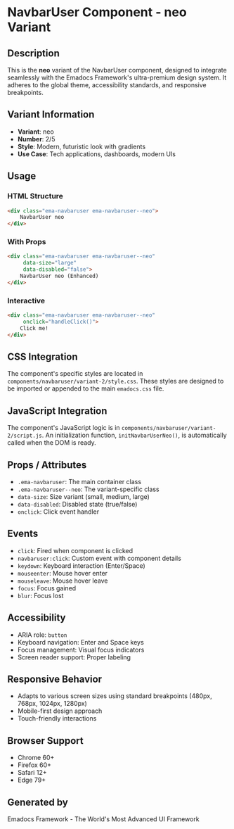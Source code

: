 # NavbarUser Component - neo Variant

## Description
This is the **neo** variant of the NavbarUser component, designed to integrate seamlessly with the Emadocs Framework's ultra-premium design system. It adheres to the global theme, accessibility standards, and responsive breakpoints.

## Variant Information
- **Variant**: neo
- **Number**: 2/5
- **Style**: Modern, futuristic look with gradients
- **Use Case**: Tech applications, dashboards, modern UIs

## Usage

### HTML Structure
```html
<div class="ema-navbaruser ema-navbaruser--neo">
    NavbarUser neo
</div>
```

### With Props
```html
<div class="ema-navbaruser ema-navbaruser--neo" 
     data-size="large" 
     data-disabled="false">
    NavbarUser neo (Enhanced)
</div>
```

### Interactive
```html
<div class="ema-navbaruser ema-navbaruser--neo" 
     onclick="handleClick()">
    Click me!
</div>
```

## CSS Integration
The component's specific styles are located in `components/navbaruser/variant-2/style.css`. These styles are designed to be imported or appended to the main `emadocs.css` file.

## JavaScript Integration
The component's JavaScript logic is in `components/navbaruser/variant-2/script.js`. An initialization function, `initNavbarUserNeo()`, is automatically called when the DOM is ready.

## Props / Attributes
- `.ema-navbaruser`: The main container class
- `.ema-navbaruser--neo`: The variant-specific class
- `data-size`: Size variant (small, medium, large)
- `data-disabled`: Disabled state (true/false)
- `onclick`: Click event handler

## Events
- `click`: Fired when component is clicked
- `navbaruser:click`: Custom event with component details
- `keydown`: Keyboard interaction (Enter/Space)
- `mouseenter`: Mouse hover enter
- `mouseleave`: Mouse hover leave
- `focus`: Focus gained
- `blur`: Focus lost

## Accessibility
- ARIA role: `button`
- Keyboard navigation: Enter and Space keys
- Focus management: Visual focus indicators
- Screen reader support: Proper labeling

## Responsive Behavior
- Adapts to various screen sizes using standard breakpoints (480px, 768px, 1024px, 1280px)
- Mobile-first design approach
- Touch-friendly interactions

## Browser Support
- Chrome 60+
- Firefox 60+
- Safari 12+
- Edge 79+

## Generated by
Emadocs Framework - The World's Most Advanced UI Framework
